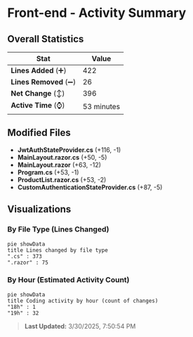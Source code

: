 # Front-end - Activity Summary 

## Overall Statistics

| Stat                   | Value                                                             |
| ---------------------- | ----------------------------------------------------------------- |
| **Lines Added** (➕)   | 422                                          |
| **Lines Removed** (➖) | 26                                        |
| **Net Change** (↕)    | 396                |
| **Active Time** (⌚)   | 53 minutes |


## Modified Files
- **JwtAuthStateProvider.cs** (+116, -1)
- **MainLayout.razor.cs** (+50, -5)
- **MainLayout.razor** (+63, -12)
- **Program.cs** (+53, -1)
- **ProductList.razor.cs** (+53, -2)
- **CustomAuthenticationStateProvider.cs** (+87, -5)

## Visualizations

### By File Type (Lines Changed)

```mermaid
pie showData
title Lines changed by file type
".cs" : 373
".razor" : 75
```

### By Hour (Estimated Activity Count)

```mermaid
pie showData
title Coding activity by hour (count of changes)
"18h" : 1
"19h" : 32
```


> **Last Updated:** 3/30/2025, 7:50:54 PM